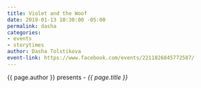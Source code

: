 ```yaml
---
title: Violet and the Woof
date: 2019-01-13 10:30:00 -05:00
permalink: dasha
categories:
- events
- storytimes
author: Dasha Tolstikova
event-link: https://www.facebook.com/events/2211826845772587/
---
```


{{ page.author }} presents - *{{ page.title }}*
